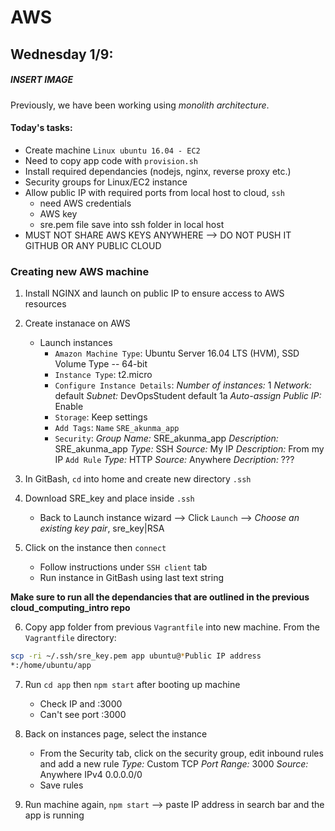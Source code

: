 # AWS
## **Wednesday 1/9**:
##### **INSERT IMAGE**
 Previously, we have been working using *monolith architecture*. 

#### **Today's tasks**:
- Create machine `Linux ubuntu 16.04 - EC2`
- Need to copy app code with `provision.sh`
- Install required dependancies (nodejs, nginx, reverse proxy etc.)
- Security groups for Linux/EC2 instance
- Allow public IP with required ports
from local host to cloud, `ssh`
    - need AWS credentials
    - AWS key
    - sre.pem file save into ssh folder in local host
- MUST NOT SHARE AWS KEYS ANYWHERE --> DO NOT PUSH IT GITHUB OR ANY PUBLIC CLOUD

### Creating new AWS machine

1. Install NGINX and launch on public IP to ensure access to AWS resources

2. Create instanace on AWS
    - Launch instances
        - `Amazon Machine Type`: Ubuntu Server 16.04 LTS (HVM), SSD Volume Type -- 64-bit
        - `Instance Type`: t2.micro
        - `Configure Instance Details`: 
        *Number of instances:* 1
        *Network:* default
        *Subnet:* DevOpsStudent default 1a
        *Auto-assign Public IP:* Enable
        - `Storage`: Keep settings
        - `Add Tags`: `Name` `SRE_akunma_app`
        - `Security`:
        *Group Name:* SRE_akunma_app
        *Description:* SRE_akunma_app
        *Type:* SSH *Source:* My IP *Description:* From my IP
        `Add Rule`
        *Type:* HTTP *Source:* Anywhere *Decription:* ???

3. In GitBash, `cd` into home and create new directory `.ssh`

4. Download SRE_key and place inside `.ssh`
    - Back to Launch instance wizard --> Click `Launch` --> *Choose an existing key pair*, sre_key|RSA

5. Click on the instance then `connect`
    - Follow instructions under `SSH client` tab
    - Run instance in GitBash using last text string

**Make sure to run all the dependancies that are outlined in the previous cloud_computing_intro repo**

6. Copy app folder from previous `Vagrantfile` into new machine.
From the `Vagrantfile` directory:
```bash
scp -ri ~/.ssh/sre_key.pem app ubuntu@*Public IP address
*:/home/ubuntu/app
```
7. Run `cd app` then `npm start` after booting up machine
    - Check IP and :3000
    - Can't see port :3000

8. Back on instances page, select the instance 
    - From the Security tab, click on the security group, edit inbound rules and add a new rule
    *Type:* Custom TCP *Port Range:* 3000 *Source:* Anywhere IPv4 0.0.0.0/0
    - Save rules

9. Run machine again, `npm start` --> paste IP address in search bar and the app is running


